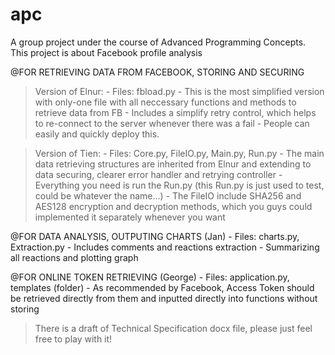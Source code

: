 # apc
A group project under the course of Advanced Programming Concepts. This project is about Facebook profile analysis

@FOR RETRIEVING DATA FROM FACEBOOK, STORING AND SECURING

>Version of Elnur:
    - Files: fbload.py
    - This is the most simplified version with only-one file with all neccessary functions and methods to retrieve data from FB
    - Includes a simplify retry control, which helps to re-connect to the server whenever there was a fail
    - People can easily and quickly deploy this.

>Version of Tien:
    - Files: Core.py, FileIO.py, Main.py, Run.py
    - The main data retrieving structures are inherited from Elnur and extending to data securing, clearer error handler and retrying controller
    - Everything you need is run the Run.py (this Run.py is just used to test, could be whatever the name...)
    - The FileIO include SHA256 and AES128 encryption and decryption methods, which you guys could implemented it separately whenever you want

@FOR DATA ANALYSIS, OUTPUTING CHARTS (Jan)
    - Files: charts.py, Extraction.py
    - Includes comments and reactions extraction
    - Summarizing all reactions and plotting graph

@FOR ONLINE TOKEN RETRIEVING (George)
    - Files: application.py, templates (folder)
    - As recommended by Facebook, Access Token should be retrieved directly from them and inputted directly into functions without storing


>There is a draft of Technical Specification docx file, please just feel free to play with it!